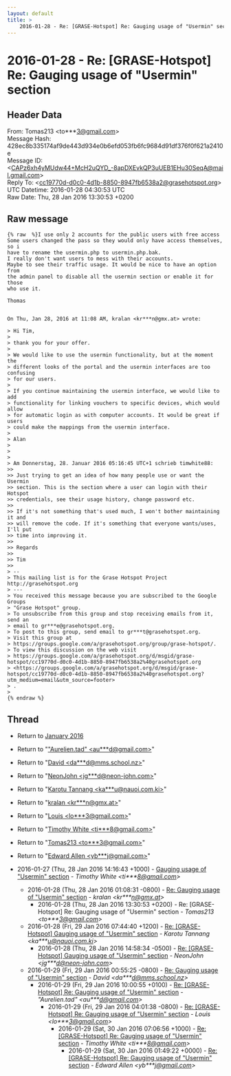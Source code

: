 ```yaml
---
layout: default
title: >
    2016-01-28 - Re: [GRASE-Hotspot] Re: Gauging usage of "Usermin" section
---
```


# 2016-01-28 - Re: [GRASE-Hotspot] Re: Gauging usage of "Usermin" section

## Header Data

From: Tomas213 \<to***3@gmail.com\><br>
Message Hash: 428ec8b335174af9de443d934e0b6efd053fb6fc9684d91df376f0f621a2410e<br>
Message ID: \<CAPz6xh4yMUdw44+McH2uQYD_-8apDXEvkQP3uUEB1EHu30SeqA@mail.gmail.com\><br>
Reply To: \<cc19770d-d0c0-4d1b-8850-8947fb6538a2@grasehotspot.org\><br>
UTC Datetime: 2016-01-28 04:30:53 UTC<br>
Raw Date: Thu, 28 Jan 2016 13:30:53 +0200<br>

## Raw message

```
{% raw  %}I use only 2 accounts for the public users with free access
Some users changed the pass so they would only have access themselves, so i
have to rename the usermin.php to usermin.php.bak.
I really don't want users to mess with their accounts.
Maybe to see their traffic usage. It would be nice to have an option from
the admin panel to disable all the usermin section or enable it for those
who use it.

Thomas


On Thu, Jan 28, 2016 at 11:08 AM, kralan <kr***n@gmx.at> wrote:

> Hi Tim,
>
> thank you for your offer.
>
> We would like to use the usermin functionality, but at the moment the
> different looks of the portal and the usermin interfaces are too confusing
> for our users.
>
> If you continue maintaining the usermin interface, we would like to add
> functionality for linking vouchers to specific devices, which would allow
> for automatic login as with computer accounts. It would be great if users
> could make the mappings from the usermin interface.
>
> Alan
>
>
>
> Am Donnerstag, 28. Januar 2016 05:16:45 UTC+1 schrieb timwhite88:
>>
>> Just trying to get an idea of how many people use or want the Usermin
>> section. This is the section where a user can login with their Hotspot
>> credentials, see their usage history, change password etc.
>>
>> If it's not something that's used much, I won't bother maintaining it and
>> will remove the code. If it's something that everyone wants/uses, I'll put
>> time into improving it.
>>
>> Regards
>>
>> Tim
>>
> --
> This mailing list is for the Grase Hotspot Project http://grasehotspot.org
> ---
> You received this message because you are subscribed to the Google Groups
> "Grase Hotspot" group.
> To unsubscribe from this group and stop receiving emails from it, send an
> email to gr***e@grasehotspot.org.
> To post to this group, send email to gr***t@grasehotspot.org.
> Visit this group at
> https://groups.google.com/a/grasehotspot.org/group/grase-hotspot/.
> To view this discussion on the web visit
> https://groups.google.com/a/grasehotspot.org/d/msgid/grase-hotspot/cc19770d-d0c0-4d1b-8850-8947fb6538a2%40grasehotspot.org
> <https://groups.google.com/a/grasehotspot.org/d/msgid/grase-hotspot/cc19770d-d0c0-4d1b-8850-8947fb6538a2%40grasehotspot.org?utm_medium=email&utm_source=footer>
> .
>
{% endraw %}
```

## Thread

+ Return to [January 2016](/archive/2016/01)

+ Return to "["Aurelien.tad" <au***d<span>@</span>gmail.com>](/authors/au___d_at_gmail_com)"
+ Return to "[David <da***d<span>@</span>mms.school.nz>](/authors/da___d_at_mms_school_nz)"
+ Return to "[NeonJohn <jg***d<span>@</span>neon-john.com>](/authors/jg___d_at_neonjohn_com)"
+ Return to "[Karotu Tannang <ka***u<span>@</span>nauoi.com.ki>](/authors/ka___u_at_nauoi_com_ki)"
+ Return to "[kralan <kr***n<span>@</span>gmx.at>](/authors/kr___n_at_gmx_at)"
+ Return to "[Louis <lo***3<span>@</span>gmail.com>](/authors/lo___3_at_gmail_com)"
+ Return to "[Timothy White <ti***8<span>@</span>gmail.com>](/authors/ti___8_at_gmail_com)"
+ Return to "[Tomas213 <to***3<span>@</span>gmail.com>](/authors/to___3_at_gmail_com)"
+ Return to "[Edward Allen <yb***j<span>@</span>gmail.com>](/authors/yb___j_at_gmail_com)"

+ 2016-01-27 (Thu, 28 Jan 2016 14:16:43 +1000) - [Gauging usage of "Usermin" section](/archive/2016/01/fcae509b4f1561f2f326b08e7b7fe172a8ada38feb4c83f787551c5b45b2d179) - _Timothy White \<ti***8@gmail.com\>_
  + 2016-01-28 (Thu, 28 Jan 2016 01:08:31 -0800) - [Re: Gauging usage of "Usermin" section](/archive/2016/01/e682553366e37d2043d80f4330d14e2a69b82aad0e3bf88033bb4245a39f6397) - _kralan \<kr***n@gmx.at\>_
    + 2016-01-28 (Thu, 28 Jan 2016 13:30:53 +0200) - Re: [GRASE-Hotspot] Re: Gauging usage of "Usermin" section - _Tomas213 \<to***3@gmail.com\>_
  + 2016-01-28 (Fri, 29 Jan 2016 07:44:40 +1200) - [Re: [GRASE-Hotspot] Gauging usage of "Usermin" section](/archive/2016/01/1f991f62ec702edc30fc17ed50935e224e1605ceff149bef0c6be135a2691cad) - _Karotu Tannang \<ka***u@nauoi.com.ki\>_
    + 2016-01-28 (Thu, 28 Jan 2016 14:58:34 -0500) - [Re: [GRASE-Hotspot] Gauging usage of "Usermin" section](/archive/2016/01/b3418e6fa20bd36e4cae428dead9d2fab6f105b9f1a68a7ae4681086dd53c3eb) - _NeonJohn \<jg***d@neon-john.com\>_
  + 2016-01-29 (Fri, 29 Jan 2016 00:55:25 -0800) - [Re: Gauging usage of "Usermin" section](/archive/2016/01/d41d20a7288e08f7816b9c5f16f69a6a8078234d16f57499072e9d55fc796cda) - _David \<da***d@mms.school.nz\>_
    + 2016-01-29 (Fri, 29 Jan 2016 10:00:55 +0100) - [Re: [GRASE-Hotspot] Re: Gauging usage of "Usermin" section](/archive/2016/01/1dda6ae1955952e23724af06c486b7f2f74aaae1b7b1daccb76fe0616b7b3b8b) - _"Aurelien.tad" \<au***d@gmail.com\>_
      + 2016-01-29 (Fri, 29 Jan 2016 04:01:38 -0800) - [Re: [GRASE-Hotspot] Re: Gauging usage of "Usermin" section](/archive/2016/01/7b8ecd5fe598176ab8eecfb0b75d7a71b13c9815e0fd5fff208092c62ca6e26d) - _Louis \<lo***3@gmail.com\>_
        + 2016-01-29 (Sat, 30 Jan 2016 07:06:56 +1000) - [Re: [GRASE-Hotspot] Re: Gauging usage of "Usermin" section](/archive/2016/01/100a875a63759b1a0a252a07c1e1a18aa9d54983754ef2a629a66b0f5cd43fab) - _Timothy White \<ti***8@gmail.com\>_
          + 2016-01-29 (Sat, 30 Jan 2016 01:49:22 +0000) - [Re: [GRASE-Hotspot] Re: Gauging usage of "Usermin" section](/archive/2016/01/ee11907db23d0010e7f443455ba7444e3214555d4c264a99175c4b10a1cf7182) - _Edward Allen \<yb***j@gmail.com\>_

